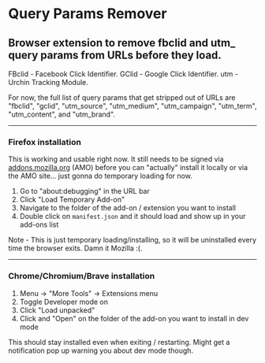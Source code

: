 # Query Params Remover
## Browser extension to remove fbclid and utm_ query params from URLs before they load.
FBclid - Facebook Click Identifier.
GClid - Google Click Identifier.
utm - Urchin Tracking Module. 

For now, the full list of query params that get stripped out of URLs are "fbclid", "gclid", "utm_source", "utm_medium", "utm_campaign", "utm_term", "utm_content", and "utm_brand".

--- 

### Firefox installation
This is working and usable right now. It still needs to be signed via [addons.mozilla.org](https://addons.mozilla.org/en-US/firefox/) (AMO) before you can "actually" install it locally or via the AMO site... just gonna do temporary loading for now.
1. Go to "about:debugging" in the URL bar
2. Click "Load Temporary Add-on"
3. Navigate to the folder of the add-on / extension you want to install
4. Double click on `manifest.json` and it should load and show up in your add-ons list

Note - This is just temporary loading/installing, so it will be uninstalled every time the browser exits. Damn it Mozilla :(.

--- 
### Chrome/Chromium/Brave installation
1. Menu -> "More Tools" -> Extensions menu
2. Toggle Developer mode on
3. Click "Load unpacked"
4. Click and "Open" on the folder of the add-on you want to install in dev mode 

This should stay installed even when exiting / restarting. Might get a notification pop up warning you about dev mode though. 